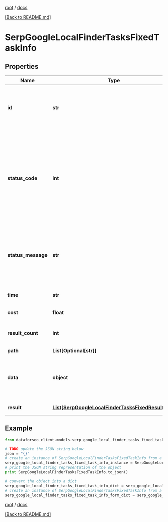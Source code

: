 [root](./../ "root") / [docs](./ "docs")

[[Back to README.md]](./../README.md "[Back to README.md]")

# SerpGoogleLocalFinderTasksFixedTaskInfo

## Properties

Name | Type | Description | Notes
------------ | ------------- | ------------- | -------------
**id** | **str** | task identifier unique task identifier in our system in the UUID format | [optional]
**status_code** | **int** | status code of the task generated by DataForSEO, can be within the following range: 10000-60000 you can find the full list of the response codes here | [optional]
**status_message** | **str** | informational message of the task you can find the full list of general informational messages here | [optional]
**time** | **str** | execution time, seconds | [optional]
**cost** | **float** | total tasks cost, USD | [optional]
**result_count** | **int** | number of elements in the result array | [optional]
**path** | **List[Optional[str]]** | URL path | [optional]
**data** | **object** | contains the same parameters that you specified in the POST request | [optional]
**result** | [**List[SerpGoogleLocalFinderTasksFixedResultInfo]**](SerpGoogleLocalFinderTasksFixedResultInfo.md) | array of results | [optional]

## Example

```python
from dataforseo_client.models.serp_google_local_finder_tasks_fixed_task_info import SerpGoogleLocalFinderTasksFixedTaskInfo

# TODO update the JSON string below
json = "{}"
# create an instance of SerpGoogleLocalFinderTasksFixedTaskInfo from a JSON string
serp_google_local_finder_tasks_fixed_task_info_instance = SerpGoogleLocalFinderTasksFixedTaskInfo.from_json(json)
# print the JSON string representation of the object
print SerpGoogleLocalFinderTasksFixedTaskInfo.to_json()

# convert the object into a dict
serp_google_local_finder_tasks_fixed_task_info_dict = serp_google_local_finder_tasks_fixed_task_info_instance.to_dict()
# create an instance of SerpGoogleLocalFinderTasksFixedTaskInfo from a dict
serp_google_local_finder_tasks_fixed_task_info_form_dict = serp_google_local_finder_tasks_fixed_task_info.from_dict(serp_google_local_finder_tasks_fixed_task_info_dict)
```

  

[root](./../ "root") / [docs](./ "docs")

[[Back to README.md]](./../README.md "[Back to README.md]")